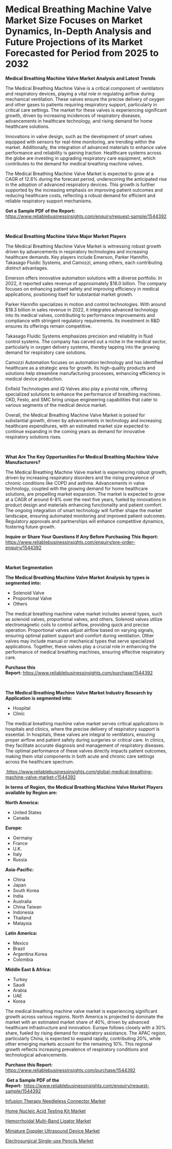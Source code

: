 <p><h1>Medical Breathing Machine Valve Market Size Focuses on Market Dynamics, In-Depth Analysis and Future Projections of its Market Forecasted for Period from 2025 to 2032</h1></p><p><strong>Medical Breathing Machine Valve Market Analysis and Latest Trends</strong></p>
<p><p>The Medical Breathing Machine Valve is a critical component of ventilators and respiratory devices, playing a vital role in regulating airflow during mechanical ventilation. These valves ensure the precise delivery of oxygen and other gases to patients requiring respiratory support, particularly in critical care settings. The market for these valves is experiencing significant growth, driven by increasing incidences of respiratory diseases, advancements in healthcare technology, and rising demand for home healthcare solutions.</p><p>Innovations in valve design, such as the development of smart valves equipped with sensors for real-time monitoring, are trending within the market. Additionally, the integration of advanced materials to enhance valve performance and reliability is gaining traction. Healthcare systems across the globe are investing in upgrading respiratory care equipment, which contributes to the demand for medical breathing machine valves.</p><p>The Medical Breathing Machine Valve Market is expected to grow at a CAGR of 12.6% during the forecast period, underscoring the anticipated rise in the adoption of advanced respiratory devices. This growth is further supported by the increasing emphasis on improving patient outcomes and reducing healthcare costs, reflecting a robust demand for efficient and reliable respiratory support mechanisms.</p></p>
<p><strong>Get a Sample PDF of the Report:&nbsp;</strong> <a href="https://www.reliablebusinessinsights.com/enquiry/request-sample/1544392?utm_campaign=84&utm_medium=2&utm_source=Github&utm_content=ia&utm_term=04032025&utm_id=medical-breathing-machine-valve">https://www.reliablebusinessinsights.com/enquiry/request-sample/1544392</a></p>
<p>&nbsp;</p>
<p><strong>Medical Breathing Machine Valve Major Market Players</strong></p>
<p><p>The Medical Breathing Machine Valve Market is witnessing robust growth driven by advancements in respiratory technologies and increasing healthcare demands. Key players include Emerson, Parker Hannifin, Takasago Fluidic Systems, and Camozzi, among others, each contributing distinct advantages.</p><p>Emerson offers innovative automation solutions with a diverse portfolio. In 2022, it reported sales revenue of approximately $18.0 billion. The company focuses on enhancing patient safety and improving efficiency in medical applications, positioning itself for substantial market growth.</p><p>Parker Hannifin specializes in motion and control technologies. With around $18.3 billion in sales revenue in 2022, it integrates advanced technology into its medical valves, contributing to performance improvements and compliance with stringent regulatory requirements. Its investment in R&D ensures its offerings remain competitive.</p><p>Takasago Fluidic Systems emphasizes precision and reliability in fluid control systems. The company has carved out a niche in the medical sector, particularly in oxygen delivery systems, thereby tapping into the growing demand for respiratory care solutions.</p><p>Camozzi Automation focuses on automation technology and has identified healthcare as a strategic area for growth. Its high-quality products and solutions help streamline manufacturing processes, enhancing efficiency in medical device production.</p><p>Enfield Technologies and iQ Valves also play a pivotal role, offering specialized solutions to enhance the performance of breathing machines. CKD, Festo, and SMC bring unique engineering capabilities that cater to various segments of the medical device market.</p><p>Overall, the Medical Breathing Machine Valve Market is poised for substantial growth, driven by advancements in technology and increasing healthcare expenditures, with an estimated market size expected to continue expanding in the coming years as demand for innovative respiratory solutions rises.</p></p>
<p>&nbsp;</p>
<p><strong>What Are The Key Opportunities For Medical Breathing Machine Valve Manufacturers?</strong></p>
<p><p>The Medical Breathing Machine Valve market is experiencing robust growth, driven by increasing respiratory disorders and the rising prevalence of chronic conditions like COPD and asthma. Advancements in valve technology, coupled with the growing demand for home healthcare solutions, are propelling market expansion. The market is expected to grow at a CAGR of around 6-8% over the next five years, fueled by innovations in product design and materials enhancing functionality and patient comfort. The ongoing integration of smart technology will further shape the market landscape, ensuring automated monitoring and improved patient outcomes. Regulatory approvals and partnerships will enhance competitive dynamics, fostering future growth.</p></p>
<p><strong>Inquire or Share Your Questions If Any Before Purchasing This Report:</strong> <a href="https://www.reliablebusinessinsights.com/enquiry/pre-order-enquiry/1544392?utm_campaign=84&utm_medium=2&utm_source=Github&utm_content=ia&utm_term=04032025&utm_id=medical-breathing-machine-valve">https://www.reliablebusinessinsights.com/enquiry/pre-order-enquiry/1544392</a></p>
<p>&nbsp;</p>
<p><strong>Market Segmentation</strong></p>
<p><strong>The Medical Breathing Machine Valve Market Analysis by types is segmented into:</strong></p>
<p><ul><li>Solenoid Valve</li><li>Proportional Valve</li><li>Others</li></ul></p>
<p><p>The medical breathing machine valve market includes several types, such as solenoid valves, proportional valves, and others. Solenoid valves utilize electromagnetic coils to control airflow, providing quick and precise operation. Proportional valves adjust airflow based on varying signals, ensuring optimal patient support and comfort during ventilation. Other valves may include manual or mechanical types that serve specialized applications. Together, these valves play a crucial role in enhancing the performance of medical breathing machines, ensuring effective respiratory care.</p></p>
<p><strong>Purchase this Report:&nbsp;</strong><a href="https://www.reliablebusinessinsights.com/purchase/1544392?utm_campaign=84&utm_medium=2&utm_source=Github&utm_content=ia&utm_term=04032025&utm_id=medical-breathing-machine-valve">https://www.reliablebusinessinsights.com/purchase/1544392</a></p>
<p>&nbsp;</p>
<p><strong>The Medical Breathing Machine Valve Market Industry Research by Application is segmented into:</strong></p>
<p><ul><li>Hospital</li><li>Clinic</li></ul></p>
<p><p>The medical breathing machine valve market serves critical applications in hospitals and clinics, where the precise delivery of respiratory support is essential. In hospitals, these valves are integral to ventilators, ensuring proper airflow and patient safety during surgeries or critical care. In clinics, they facilitate accurate diagnosis and management of respiratory diseases. The optimal performance of these valves directly impacts patient outcomes, making them vital components in both acute and chronic care settings across the healthcare spectrum.</p></p>
<p><a href="https://www.reliablebusinessinsights.com/global-medical-breathing-machine-valve-market-r1544392?utm_campaign=84&utm_medium=2&utm_source=Github&utm_content=ia&utm_term=04032025&utm_id=medical-breathing-machine-valve">&nbsp;https://www.reliablebusinessinsights.com/global-medical-breathing-machine-valve-market-r1544392</a></p>
<p><strong>In terms of Region, the Medical Breathing Machine Valve Market Players available by Region are:</strong></p>
<p>
    <p> <strong> North America: </strong>
        <ul>
            <li>United States</li>
            <li>Canada</li>
        </ul>
        </p> 
    <p> <strong> Europe: </strong>
        <ul>
            <li>Germany</li>
            <li>France</li>
            <li>U.K.</li>
            <li>Italy</li>
            <li>Russia</li>
        </ul>
        </p> 
    <p> <strong> Asia-Pacific: </strong>
        <ul>
            <li>China</li>
            <li>Japan</li>
            <li>South Korea</li>
            <li>India</li>
            <li>Australia</li>
            <li>China Taiwan</li>
            <li>Indonesia</li>
            <li>Thailand</li>
            <li>Malaysia</li>
        </ul>
        </p> 
    <p> <strong> Latin America: </strong>
        <ul>
            <li>Mexico</li>
            <li>Brazil</li>
            <li>Argentina Korea</li>
            <li>Colombia</li>
        </ul>
        </p> 
    <p> <strong> Middle East & Africa: </strong>
        <ul>
            <li>Turkey</li>
            <li>Saudi</li>
            <li>Arabia</li>
            <li>UAE</li>
            <li>Korea</li>
        </ul>
    </p>
    </p>
<p><p>The medical breathing machine valve market is experiencing significant growth across various regions. North America is projected to dominate the market with an estimated market share of 40%, driven by advanced healthcare infrastructure and innovation. Europe follows closely with a 30% share, fueled by rising demand for respiratory assistance. The APAC region, particularly China, is expected to expand rapidly, contributing 20%, while other emerging markets account for the remaining 10%. This regional growth reflects increasing prevalence of respiratory conditions and technological advancements.</p></p>
<p><strong>Purchase this Report: </strong><a href="https://www.reliablebusinessinsights.com/purchase/1544392?utm_campaign=84&utm_medium=2&utm_source=Github&utm_content=ia&utm_term=04032025&utm_id=medical-breathing-machine-valve">https://www.reliablebusinessinsights.com/purchase/1544392</a></p>
<p>&nbsp;<strong>Get a Sample PDF of the Report:&nbsp;&nbsp;</strong><a href="https://www.reliablebusinessinsights.com/enquiry/request-sample/1544392?utm_campaign=84&utm_medium=2&utm_source=Github&utm_content=ia&utm_term=04032025&utm_id=medical-breathing-machine-valve">https://www.reliablebusinessinsights.com/enquiry/request-sample/1544392</a></p>
<p><strong></strong></p>
<p><p><a href="https://github.com/laingragle95/Market-Research-Report-List-1/blob/main/infusion-therapy-needleless-connector-market.md?utm_campaign=84&utm_medium=2&utm_source=Github&utm_content=ia&utm_term=04032025&utm_id=medical-breathing-machine-valve">Infusion Therapy Needleless Connector Market</a></p><p><a href="https://github.com/ssaradulai/Market-Research-Report-List-1/blob/main/home-nucleic-acid-testing-kit-market.md?utm_campaign=84&utm_medium=2&utm_source=Github&utm_content=ia&utm_term=04032025&utm_id=medical-breathing-machine-valve">Home Nucleic Acid Testing Kit Market</a></p><p><a href="https://github.com/taveyasenay/Market-Research-Report-List-1/blob/main/hemorrhoidal-multi-band-ligator-market.md?utm_campaign=84&utm_medium=2&utm_source=Github&utm_content=ia&utm_term=04032025&utm_id=medical-breathing-machine-valve">Hemorrhoidal Multi-Band Ligator Market</a></p><p><a href="https://github.com/janotjuljo/Market-Research-Report-List-1/blob/main/miniature-doppler-ultrasound-device-market.md?utm_campaign=84&utm_medium=2&utm_source=Github&utm_content=ia&utm_term=04032025&utm_id=medical-breathing-machine-valve">Miniature Doppler Ultrasound Device Market</a></p><p><a href="https://github.com/uripeachrii/Market-Research-Report-List-1/blob/main/electrosurgical-single-use-pencils-market.md?utm_campaign=84&utm_medium=2&utm_source=Github&utm_content=ia&utm_term=04032025&utm_id=medical-breathing-machine-valve">Electrosurgical Single-use Pencils Market</a></p></p>